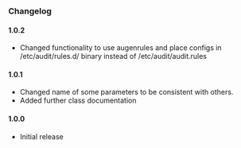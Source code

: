 ### Changelog

#### 1.0.2

* Changed functionality to use augenrules and place configs in /etc/audit/rules.d/ binary instead of /etc/audit/audit.rules

#### 1.0.1

* Changed name of some parameters to be consistent with others.
* Added further class documentation

#### 1.0.0

* Initial release
